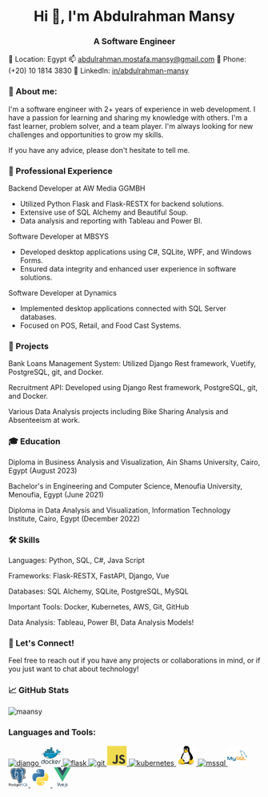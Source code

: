 <h1 align="center">Hi 👋, I'm Abdulrahman Mansy</h1>
<h3 align="center">A Software Engineer</h3>

📍 Location: Egypt
📫 abdulrahman.mostafa.mansy@gmail.com
📱 Phone: (+20) 10 1814 3830
🔗 LinkedIn: <a href="https://www.linkedin.com/in/abdulrahman-mansy/">in/abdulrahman-mansy</a>

<h3 align="left">🌟 About me:</h3>
<p align="left">I'm a software engineer with 2+ years of experience in web development. I have a passion for learning and sharing my knowledge with others. I'm a fast learner, problem solver, and a team player. I'm always looking for new challenges and opportunities to grow my skills.</p>
If you have any advice, please don't hesitate to tell me.

<h3 align="left">💼 Professional Experience</h3>
<p align="left">Backend Developer at AW Media GGMBH</p>
<ul>
  <li>Utilized Python Flask and Flask-RESTX for backend solutions.</li>
  <li>Extensive use of SQL Alchemy and Beautiful Soup.</li>
  <li>Data analysis and reporting with Tableau and Power BI.</li>
</ul>
<p align="left">Software Developer at MBSYS</p>
<ul>
  <li>Developed desktop applications using C#, SQLite, WPF, and Windows Forms.</li>
  <li>Ensured data integrity and enhanced user experience in software solutions.</li>
</ul>
<p align="left">Software Developer at Dynamics</p>
<ul>
  <li>Implemented desktop applications connected with SQL Server databases.</li>
  <li>Focused on POS, Retail, and Food Cast Systems.</li>
</ul>

<h3 align="left">🚀 Projects</h3>
<p align="left">Bank Loans Management System: Utilized Django Rest framework, Vuetify, PostgreSQL, git, and Docker.</p>
<p align="left">Recruitment API: Developed using Django Rest framework, PostgreSQL, git, and Docker.</p>
<p align="left">Various Data Analysis projects including Bike Sharing Analysis and Absenteeism at work.</p>

<h3 align="left">🎓 Education</h3>
<p align="left">Diploma in Business Analysis and Visualization, Ain Shams University, Cairo, Egypt (August 2023)</p>
<p align="left">Bachelor's in Engineering and Computer Science, Menoufia University, Menoufia, Egypt (June 2021)</p>
<p align="left">Diploma in Data Analysis and Visualization, Information Technology Institute, Cairo, Egypt (December 2022)</p>

<h3 align="left">🛠️ Skills</h3>
<p align="left">Languages: Python, SQL, C#, Java Script</p>
<p align="left">Frameworks: Flask-RESTX, FastAPI, Django, Vue</p>
<p align="left">Databases: SQL Alchemy, SQLite, PostgreSQL, MySQL</p>
<p align="left">Important Tools: Docker, Kubernetes, AWS, Git, GitHub</p>
<p align="left">Data Analysis: Tableau, Power BI, Data Analysis Models!</p>

<h3 align="left">🤝 Let's Connect!</h3>
<p align="left">Feel free to reach out if you have any projects or collaborations in mind, or if you just want to chat about technology!</p>

<h3 align="left">📈 GitHub Stats</h3>
<p align="left"><img align="center" src="https://github-readme-stats.vercel.app/api/top-langs?username=maansy&show_icons=true&locale=en&layout=compact" alt="maansy" /></p>


<h3 align="left">Languages and Tools:</h3>
<p align="left"> <a href="https://www.djangoproject.com/" target="_blank" rel="noreferrer"> <img src="https://cdn.worldvectorlogo.com/logos/django.svg" alt="django" width="40" height="40"/> </a> <a href="https://www.docker.com/" target="_blank" rel="noreferrer"> <img src="https://raw.githubusercontent.com/devicons/devicon/master/icons/docker/docker-original-wordmark.svg" alt="docker" width="40" height="40"/> </a> <a href="https://flask.palletsprojects.com/" target="_blank" rel="noreferrer"> <img src="https://www.vectorlogo.zone/logos/pocoo_flask/pocoo_flask-icon.svg" alt="flask" width="40" height="40"/> </a> <a href="https://git-scm.com/" target="_blank" rel="noreferrer"> <img src="https://www.vectorlogo.zone/logos/git-scm/git-scm-icon.svg" alt="git" width="40" height="40"/> </a> <a href="https://developer.mozilla.org/en-US/docs/Web/JavaScript" target="_blank" rel="noreferrer"> <img src="https://raw.githubusercontent.com/devicons/devicon/master/icons/javascript/javascript-original.svg" alt="javascript" width="40" height="40"/> </a> <a href="https://kubernetes.io" target="_blank" rel="noreferrer"> <img src="https://www.vectorlogo.zone/logos/kubernetes/kubernetes-icon.svg" alt="kubernetes" width="40" height="40"/> </a> <a href="https://www.linux.org/" target="_blank" rel="noreferrer"> <img src="https://raw.githubusercontent.com/devicons/devicon/master/icons/linux/linux-original.svg" alt="linux" width="40" height="40"/> </a> <a href="https://www.microsoft.com/en-us/sql-server" target="_blank" rel="noreferrer"> <img src="https://www.svgrepo.com/show/303229/microsoft-sql-server-logo.svg" alt="mssql" width="40" height="40"/> </a> <a href="https://www.mysql.com/" target="_blank" rel="noreferrer"> <img src="https://raw.githubusercontent.com/devicons/devicon/master/icons/mysql/mysql-original-wordmark.svg" alt="mysql" width="40" height="40"/> </a> <a href="https://www.postgresql.org" target="_blank" rel="noreferrer"> <img src="https://raw.githubusercontent.com/devicons/devicon/master/icons/postgresql/postgresql-original-wordmark.svg" alt="postgresql" width="40" height="40"/> </a> <a href="https://www.python.org" target="_blank" rel="noreferrer"> <img src="https://raw.githubusercontent.com/devicons/devicon/master/icons/python/python-original.svg" alt="python" width="40" height="40"/> </a> <a href="https://vuejs.org/" target="_blank" rel="noreferrer"> <img src="https://raw.githubusercontent.com/devicons/devicon/master/icons/vuejs/vuejs-original-wordmark.svg" alt="vuejs" width="40" height="40"/> </a> </p>

<!--<h3 align="left">Connect with me:</h3>
<p align="left">
<a href="https://www.linkedin.com/in/abdulrahman-mansy/" target="blank"><img align="center" src="https://raw.githubusercontent.com/rahuldkjain/github-profile-readme-generator/master/src/images/icons/Social/linked-in-alt.svg" alt="https://www.linkedin.com/in/abdulrahman-mansy/" height="30" width="40" /></a>
</p>

<h3 align="left">Languages and Tools:</h3>
<p align="left"> <a href="https://www.djangoproject.com/" target="_blank" rel="noreferrer"> <img src="https://cdn.worldvectorlogo.com/logos/django.svg" alt="django" width="40" height="40"/> </a> <a href="https://www.docker.com/" target="_blank" rel="noreferrer"> <img src="https://raw.githubusercontent.com/devicons/devicon/master/icons/docker/docker-original-wordmark.svg" alt="docker" width="40" height="40"/> </a> <a href="https://flask.palletsprojects.com/" target="_blank" rel="noreferrer"> <img src="https://www.vectorlogo.zone/logos/pocoo_flask/pocoo_flask-icon.svg" alt="flask" width="40" height="40"/> </a> <a href="https://git-scm.com/" target="_blank" rel="noreferrer"> <img src="https://www.vectorlogo.zone/logos/git-scm/git-scm-icon.svg" alt="git" width="40" height="40"/> </a> <a href="https://developer.mozilla.org/en-US/docs/Web/JavaScript" target="_blank" rel="noreferrer"> <img src="https://raw.githubusercontent.com/devicons/devicon/master/icons/javascript/javascript-original.svg" alt="javascript" width="40" height="40"/> </a> <a href="https://kubernetes.io" target="_blank" rel="noreferrer"> <img src="https://www.vectorlogo.zone/logos/kubernetes/kubernetes-icon.svg" alt="kubernetes" width="40" height="40"/> </a> <a href="https://www.linux.org/" target="_blank" rel="noreferrer"> <img src="https://raw.githubusercontent.com/devicons/devicon/master/icons/linux/linux-original.svg" alt="linux" width="40" height="40"/> </a> <a href="https://www.microsoft.com/en-us/sql-server" target="_blank" rel="noreferrer"> <img src="https://www.svgrepo.com/show/303229/microsoft-sql-server-logo.svg" alt="mssql" width="40" height="40"/> </a> <a href="https://www.mysql.com/" target="_blank" rel="noreferrer"> <img src="https://raw.githubusercontent.com/devicons/devicon/master/icons/mysql/mysql-original-wordmark.svg" alt="mysql" width="40" height="40"/> </a> <a href="https://www.postgresql.org" target="_blank" rel="noreferrer"> <img src="https://raw.githubusercontent.com/devicons/devicon/master/icons/postgresql/postgresql-original-wordmark.svg" alt="postgresql" width="40" height="40"/> </a> <a href="https://www.python.org" target="_blank" rel="noreferrer"> <img src="https://raw.githubusercontent.com/devicons/devicon/master/icons/python/python-original.svg" alt="python" width="40" height="40"/> </a> <a href="https://vuejs.org/" target="_blank" rel="noreferrer"> <img src="https://raw.githubusercontent.com/devicons/devicon/master/icons/vuejs/vuejs-original-wordmark.svg" alt="vuejs" width="40" height="40"/> </a> </p>


### Hi there 👋 !-->

<!--
**Maansy/Maansy** is a ✨ _special_ ✨ repository because its `README.md` (this file) appears on your GitHub profile.

Here are some ideas to get you started:

- 🔭 I’m currently working on ...
- 🌱 I’m currently learning ...
- 👯 I’m looking to collaborate on ...
- 🤔 I’m looking for help with ...
- 💬 Ask me about ...
- 📫 How to reach me: ...
- 😄 Pronouns: ...
- ⚡ Fun fact: ...
-->
